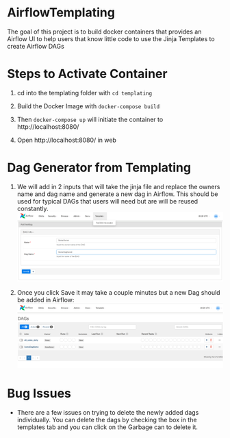 # AirflowTemplating
The goal of this project is to build docker containers that provides an Airflow UI to help users that know little code to use the Jinja Templates to create Airflow DAGs

# Steps to Activate Container
1. cd into the templating folder with `cd templating`

2. Build the Docker Image with `docker-compose build`

3. Then `docker-compose up` will initiate the container to http://localhost:8080/

4. Open http://localhost:8080/ in web

# Dag Generator from Templating

1. We will add in 2 inputs that will take the jinja file and replace the owners name and dag name and generate a new dag in Airflow.  This should be used for typical DAGs that users will need but are will be reused constantly.  
![image.png](images/template_inputs.PNG)

2. Once you click Save it may take a couple minutes but a new Dag should be added in Airflow:
![image.png](images/template_newdag.PNG)

# Bug Issues
- There are a few issues on trying to delete the newly added dags individually.  You can delete the dags by checking the box in the templates tab and you can click on the Garbage can to delete it.